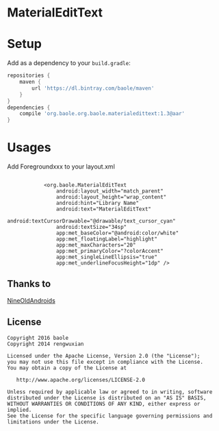 MaterialEditText
================

# Setup
Add as a dependency to your ``build.gradle``:

```groovy
repositories {
    maven {
        url 'https://dl.bintray.com/baole/maven'
    }
}
dependencies {
    compile 'org.baole.org.baole.materialedittext:1.3@aar'
}
```
# Usages

Add Foregroundxxx to your layout.xml

```

            <org.baole.MaterialEditText
                android:layout_width="match_parent"
                android:layout_height="wrap_content"
                android:hint="Library Name"
                android:text="MaterialEditText"
                android:textCursorDrawable="@drawable/text_cursor_cyan"
                android:textSize="34sp"
                app:met_baseColor="@android:color/white"
                app:met_floatingLabel="highlight"
                app:met_maxCharacters="20"
                app:met_primaryColor="?colorAccent"
                app:met_singleLineEllipsis="true"
                app:met_underlineFocusHeight="1dp" />
```

## Thanks to

[NineOldAndroids](https://github.com/JakeWharton/NineOldAndroids/)

## License

    Copyright 2016 baole
    Copyright 2014 rengwuxian

    Licensed under the Apache License, Version 2.0 (the "License");
    you may not use this file except in compliance with the License.
    You may obtain a copy of the License at

       http://www.apache.org/licenses/LICENSE-2.0

    Unless required by applicable law or agreed to in writing, software
    distributed under the License is distributed on an "AS IS" BASIS,
    WITHOUT WARRANTIES OR CONDITIONS OF ANY KIND, either express or implied.
    See the License for the specific language governing permissions and
    limitations under the License.
    
